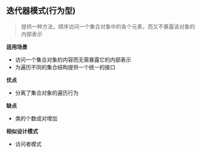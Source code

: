 
## 迭代器模式(行为型)

> 提供一种方法，顺序访问一个集合对象中的各个元素，而又不暴露该对象的内部表示

**适用场景**

- 访问一个集合对象的内容而无需暴露它的内部表示
- 为遍历不同的集合结构提供一个统一的接口

**优点**
- 分离了集合对象的遍历行为

**缺点**
- 类的个数成对增加

**相似设计模式**
- 访问者模式

